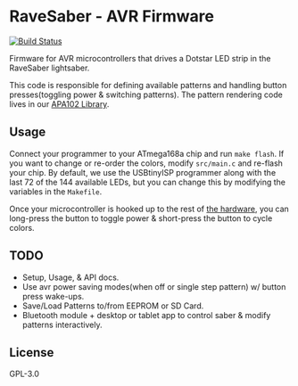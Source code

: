 # RaveSaber - AVR Firmware

[![Build Status](https://travis-ci.org/Rave-Saber/Rave-Saber-Firmware.svg?branch=master)](https://travis-ci.org/Rave-Saber/Rave-Saber-Firmware)

Firmware for AVR microcontrollers that drives a Dotstar LED strip in the
RaveSaber lightsaber.

This code is responsible for defining available patterns and handling button
presses(toggling power & switching patterns). The pattern rendering code lives
in our [APA102 Library][avr-apa102-lib].


## Usage

Connect your programmer to your ATmega168a chip and run `make flash`. If you
want to change or re-order the colors, modify `src/main.c` and re-flash your
chip. By default, we use the USBtinyISP programmer along with the last 72 of
the 144 available LEDs, but you can change this by modifying the variables in
the `Makefile`.

Once your microcontroller is hooked up to the rest of [the hardware][hardware],
you can long-press the button to toggle power & short-press the button to cycle
colors.


## TODO

* Setup, Usage, & API docs.
* Use avr power saving modes(when off or single step pattern) w/ button press
  wake-ups.
* Save/Load Patterns to/from EEPROM or SD Card.
* Bluetooth module + desktop or tablet app to control saber & modify patterns
  interactively.


## License

GPL-3.0


[avr-apa102-lib]: https://github.com/Rave-Saber/AVR-APA102-library
[hardware]: https://github.com/Rave-Saber/Rave-Saber-Hardware
